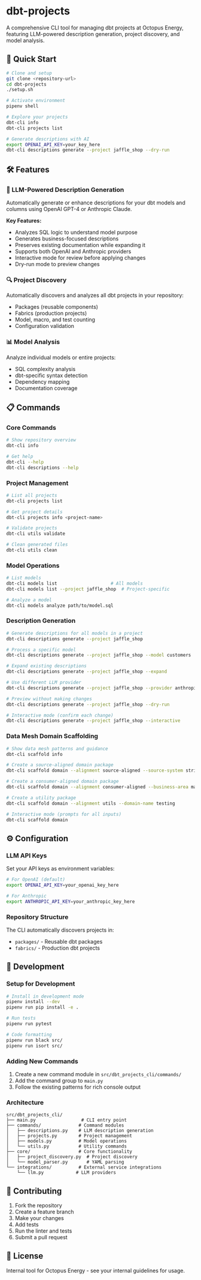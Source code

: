 # dbt-projects

A comprehensive CLI tool for managing dbt projects at Octopus Energy, featuring LLM-powered description generation, project discovery, and model analysis.

## 🚀 Quick Start

```bash
# Clone and setup
git clone <repository-url>
cd dbt-projects
./setup.sh

# Activate environment
pipenv shell

# Explore your projects
dbt-cli info
dbt-cli projects list

# Generate descriptions with AI
export OPENAI_API_KEY=your_key_here
dbt-cli descriptions generate --project jaffle_shop --dry-run
```

## 🛠️ Features

### 📝 LLM-Powered Description Generation

Automatically generate or enhance descriptions for your dbt models and columns using OpenAI GPT-4 or Anthropic Claude.

**Key Features:**
- Analyzes SQL logic to understand model purpose
- Generates business-focused descriptions
- Preserves existing documentation while expanding it
- Supports both OpenAI and Anthropic providers
- Interactive mode for review before applying changes
- Dry-run mode to preview changes

### 🔍 Project Discovery

Automatically discovers and analyzes all dbt projects in your repository:
- Packages (reusable components)
- Fabrics (production projects)
- Model, macro, and test counting
- Configuration validation

### 📊 Model Analysis

Analyze individual models or entire projects:
- SQL complexity analysis
- dbt-specific syntax detection
- Dependency mapping
- Documentation coverage

## 📋 Commands

### Core Commands

```bash
# Show repository overview
dbt-cli info

# Get help
dbt-cli --help
dbt-cli descriptions --help
```

### Project Management

```bash
# List all projects
dbt-cli projects list

# Get project details
dbt-cli projects info <project-name>

# Validate projects
dbt-cli utils validate

# Clean generated files
dbt-cli utils clean
```

### Model Operations

```bash
# List models
dbt-cli models list                    # All models
dbt-cli models list --project jaffle_shop  # Project-specific

# Analyze a model
dbt-cli models analyze path/to/model.sql
```

### Description Generation

```bash
# Generate descriptions for all models in a project
dbt-cli descriptions generate --project jaffle_shop

# Process a specific model
dbt-cli descriptions generate --project jaffle_shop --model customers

# Expand existing descriptions
dbt-cli descriptions generate --project jaffle_shop --expand

# Use different LLM provider
dbt-cli descriptions generate --project jaffle_shop --provider anthropic

# Preview without making changes
dbt-cli descriptions generate --project jaffle_shop --dry-run

# Interactive mode (confirm each change)
dbt-cli descriptions generate --project jaffle_shop --interactive
```

### Data Mesh Domain Scaffolding

```bash
# Show data mesh patterns and guidance
dbt-cli scaffold info

# Create a source-aligned domain package
dbt-cli scaffold domain --alignment source-aligned --source-system stripe --domain-name payment-data

# Create a consumer-aligned domain package
dbt-cli scaffold domain --alignment consumer-aligned --business-area marketing --domain-name customer-analytics

# Create a utility package
dbt-cli scaffold domain --alignment utils --domain-name testing

# Interactive mode (prompts for all inputs)
dbt-cli scaffold domain
```

## ⚙️ Configuration

### LLM API Keys

Set your API keys as environment variables:

```bash
# For OpenAI (default)
export OPENAI_API_KEY=your_openai_key_here

# For Anthropic
export ANTHROPIC_API_KEY=your_anthropic_key_here
```

### Repository Structure

The CLI automatically discovers projects in:
- `packages/` - Reusable dbt packages
- `fabrics/` - Production dbt projects

## 🔧 Development

### Setup for Development

```bash
# Install in development mode
pipenv install --dev
pipenv run pip install -e .

# Run tests
pipenv run pytest

# Code formatting
pipenv run black src/
pipenv run isort src/
```

### Adding New Commands

1. Create a new command module in `src/dbt_projects_cli/commands/`
2. Add the command group to `main.py`
3. Follow the existing patterns for rich console output

### Architecture

```
src/dbt_projects_cli/
├── main.py                 # CLI entry point
├── commands/              # Command modules
│   ├── descriptions.py    # LLM description generation
│   ├── projects.py        # Project management
│   ├── models.py          # Model operations
│   └── utils.py           # Utility commands
├── core/                  # Core functionality
│   ├── project_discovery.py  # Project discovery
│   └── model_parser.py       # YAML parsing
└── integrations/          # External service integrations
    └── llm.py            # LLM providers
```

## 🤝 Contributing

1. Fork the repository
2. Create a feature branch
3. Make your changes
4. Add tests
5. Run the linter and tests
6. Submit a pull request

## 📄 License

Internal tool for Octopus Energy - see your internal guidelines for usage.
